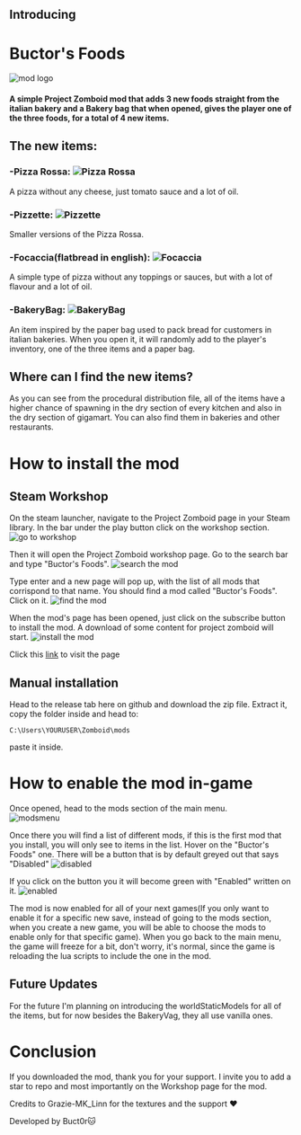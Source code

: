## Introducing 

# Buctor's Foods
![mod logo](poster.png)
#### A simple Project Zomboid mod that adds 3 new foods straight from the italian bakery and a Bakery bag that when opened, gives the player one of the three foods, for a total of 4 new items.

## The new items:

### -Pizza Rossa: ![Pizza Rossa](media/textures/item_PizzaRossa.png)
A pizza without any cheese, just tomato sauce and a lot of oil.



### -Pizzette: ![Pizzette](media/textures/item_Pizzette.png)
Smaller versions of the Pizza Rossa.

### -Focaccia(flatbread in english): ![Focaccia](media/textures/item_Focaccia.png)
A simple type of pizza without any toppings or sauces, but with a lot of flavour and a lot of oil.


### -BakeryBag: ![BakeryBag](media/textures/item_BakeryBag.png)
An item inspired by the paper bag used to pack bread for customers in italian bakeries. When you open it, it will randomly add to the player's inventory, one of the three items and a paper bag.

## Where can I find the new items?
As you can see from the procedural distribution file, all of the items have a higher chance of spawning in the dry section of every kitchen and also in the dry section of gigamart. You can also find them in bakeries and other restaurants.

# How to install the mod
## Steam Workshop
On the steam launcher, navigate to the Project Zomboid page in your Steam library. In the bar under the play button click on the workshop section.
![go to workshop](repoimgs/gotoworkshop.png)

Then it will open the Project Zomboid workshop page. Go to the search bar and type "Buctor's Foods".
![search the mod](repoimgs/search.png)

Type enter and a new page will pop up, with the list of all mods that corrispond to that name. You should find a mod called "Buctor's Foods". Click on it.
![find the mod](repoimgs/find.png)

When the mod's page has been opened, just click on the subscribe button to install the mod. A download of some content for project zomboid will start.
![install the mod](repoimgs/install.png)

Click this [link](https://steamcommunity.com/sharedfiles/filedetails/?id=3461991101) to visit the page

## Manual installation
Head to the release tab here on github and download the zip file. Extract it, copy the folder inside and head to:
```
C:\Users\YOURUSER\Zomboid\mods
```
paste it inside.

# How to enable the mod in-game
Once opened, head to the mods section of the main menu.\
![modsmenu](repoimgs/modstab.png)

Once there you will find a list of different mods, if this is the first mod that you install, you will only see to items in the list. Hover on the "Buctor's Foods" one. There will be a button that is by default greyed out that says "Disabled"
![disabled](repoimgs/unactivated.png)

If you click on the button you it will become green with "Enabled" written on it.
![enabled](repoimgs/activated.png) 

The mod is now enabled for all of your next games(If you only want to enable it for a specific new save, instead of going to the mods section, when you create a new game, you will be able to choose the mods to enable only for that specific game). When you go back to the main menu, the game will freeze for a bit, don't worry, it's normal, since the game is reloading the lua scripts to include the one in the mod.

## Future Updates
For the future I'm planning on introducing the worldStaticModels for all of the items, but for now besides the BakeryVag, they all use vanilla ones.

# Conclusion
If you downloaded the mod, thank you for your support. I invite you to add a star to repo and most importantly on the Workshop page for the mod.

Credits to Grazie-MK_Linn for the textures and the support ❤️

Developed by Buct0r🐱
